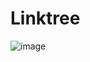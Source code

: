 # Linktree
![image](https://github.com/user-attachments/assets/24332e5b-7b8e-4f06-bf62-af31c32477ec)
